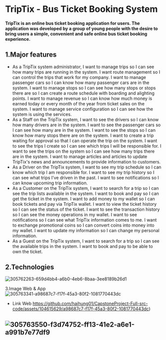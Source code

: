 # TripTix - Bus Ticket Booking System

#### TripTix is an online bus ticket booking application for users. The application was developed by a group of young people with the desire to bring users a simple, convenient and safe online bus ticket booking experience.

## 1.Major features
- As a TripTix system administrator, I want to manage trips so I can see how many trips are running in the system. I want route management so I can control the trips that work for my company. I want to manage passenger cars so I can know how many passenger cars are in the system. I want to manage stops so I can see how many stops or stops there are so I can create a route schedule with boarding and alighting points. I want to manage revenue so I can know how much money is earned today or every month of the year from ticket sales on the system. I want to manage service configuration so I can see how the system is using the services.
- As a Staff on the TripTix system, I want to see the drivers so I can know how many drivers are in the system. I want to see the passenger cars so I can see how many are in the system. I want to see the stops so I can know how many stops there are on the system. I want to create a trip waiting for approval so that I can operate the trip on the system. I want to see the trips I create so I can see which trips I will be responsible for. I want to see the trips on the system so I can see how many trips there are in the system. I want to manage articles and articles to update TripTix's news and announcements to provide information to customers.
- As a Driver on the TripTix system, I want to see my trip schedule so I can know which trip I am responsible for. I want to see my trip history so I can see what trips I've driven in the past. I want to see notifications so I can know upcoming trip information.
- As a Customer on the TripTix system, I want to search for a trip so I can see the trip lists available in the system. I want to book and pay so I can get the ticket in the system. I want to add money to my wallet so I can book tickets and pay via TripTix wallet. I want to view the ticket history so I can see the status of the ticket. I want to see the transaction history so I can see the money operations in my wallet. I want to see notifications so I can see what TripTix information comes to me. I want to exchange promotional coins so I can convert coins into money into my wallet. I want to update my information so I can change my personal information.
- As a Guest on the TripTix system, I want to search for a trip so I can see the available trips in the system. I want to book and pay to be able to own the ticket.

## 2.Technologies
![305762263-659d4bb4-a6b0-4eb6-8baa-3ee8189b26d1](https://github.com/haihung01/CapstoneProject-Full-src-code/assets/104615629/486dc9a9-eebd-4458-818e-3a47434c2130)

3.Image Web & App
![305763341-a98687c7-f17f-45a3-80f2-1081770443dc](https://github.com/haihung01/CapstoneProject-Full-src-code/assets/104615629/52389538-484f-4a2c-bf1c-66e8d65bfa7b)
- Link Web
https://github.com/haihung01/CapstoneProject-Full-src-code/assets/104615629/a98687c7-f17f-45a3-80f2-1081770443dc)

## ![305763550-f3d74752-ff13-41e2-a6e1-a991b7e77df9](https://github.com/haihung01/CapstoneProject-Full-src-code/assets/104615629/d15ad2d5-88e9-4c00-9352-e3be36abcf6e)
